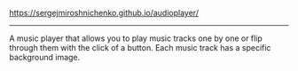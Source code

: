https://sergejmiroshnichenko.github.io/audioplayer/
*************************


A music player that allows you to play music tracks one by one or flip through them with the click of a button. Each music track has a specific background image.
